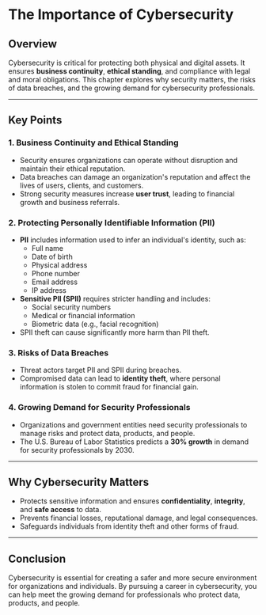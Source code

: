 # The Importance of Cybersecurity

## Overview
Cybersecurity is critical for protecting both physical and digital assets. It ensures **business continuity**, **ethical standing**, and compliance with legal and moral obligations. This chapter explores why security matters, the risks of data breaches, and the growing demand for cybersecurity professionals.

---

## Key Points

### 1. **Business Continuity and Ethical Standing**
   - Security ensures organizations can operate without disruption and maintain their ethical reputation.
   - Data breaches can damage an organization's reputation and affect the lives of users, clients, and customers.
   - Strong security measures increase **user trust**, leading to financial growth and business referrals.

### 2. **Protecting Personally Identifiable Information (PII)**
   - **PII** includes information used to infer an individual's identity, such as:
     - Full name
     - Date of birth
     - Physical address
     - Phone number
     - Email address
     - IP address
   - **Sensitive PII (SPII)** requires stricter handling and includes:
     - Social security numbers
     - Medical or financial information
     - Biometric data (e.g., facial recognition)
   - SPII theft can cause significantly more harm than PII theft.

### 3. **Risks of Data Breaches**
   - Threat actors target PII and SPII during breaches.
   - Compromised data can lead to **identity theft**, where personal information is stolen to commit fraud for financial gain.

### 4. **Growing Demand for Security Professionals**
   - Organizations and government entities need security professionals to manage risks and protect data, products, and people.
   - The U.S. Bureau of Labor Statistics predicts a **30% growth** in demand for security professionals by 2030.

---

## Why Cybersecurity Matters
- Protects sensitive information and ensures **confidentiality**, **integrity**, and **safe access** to data.
- Prevents financial losses, reputational damage, and legal consequences.
- Safeguards individuals from identity theft and other forms of fraud.

---

## Conclusion
Cybersecurity is essential for creating a safer and more secure environment for organizations and individuals. By pursuing a career in cybersecurity, you can help meet the growing demand for professionals who protect data, products, and people.
